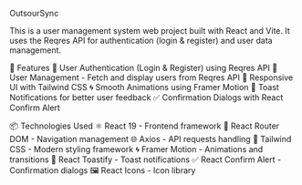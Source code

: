 OutsourSync

This is a user management system web project built with React and Vite. It uses the Reqres API for authentication (login & register) and user data management.

🚀 Features
  🔐 User Authentication (Login & Register) using Reqres API
  👥 User Management - Fetch and display users from Reqres API
  🎨 Responsive UI with Tailwind CSS
  🌀 Smooth Animations using Framer Motion
  🔔 Toast Notifications for better user feedback
  ✅ Confirmation Dialogs with React Confirm Alert



📦 Technologies Used
  ⚛️ React 19 - Frontend framework
  🚏 React Router DOM - Navigation management
  🌐 Axios - API requests handling
  🎨 Tailwind CSS - Modern styling framework
  🌀 Framer Motion - Animations and transitions
  🔔 React Toastify - Toast notifications
  ✅ React Confirm Alert - Confirmation dialogs
  🖼️ React Icons - Icon library

